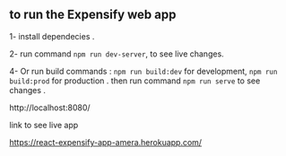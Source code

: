 
## to run the Expensify web app

1- install dependecies .

2- run command `npm run dev-server`, to see live changes.

4- Or run build commands : `npm run build:dev` for development, `npm run build:prod` for production . then run command `npm run serve` to see changes .

http://localhost:8080/

link to see live app 

https://react-expensify-app-amera.herokuapp.com/